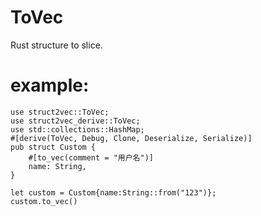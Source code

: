 # ToVec
Rust structure to slice.
    
# example:
    use struct2vec::ToVec;
    use struct2vec_derive::ToVec;
    use std::collections::HashMap;
    #[derive(ToVec, Debug, Clone, Deserialize, Serialize)]
    pub struct Custom {
        #[to_vec(comment = "用户名")]
        name: String,
    }

    let custom = Custom{name:String::from("123")};
    custom.to_vec()